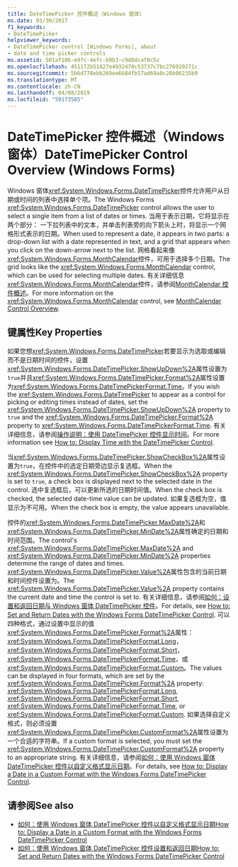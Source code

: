 ```yaml
---
title: DateTimePicker 控件概述（Windows 窗体）
ms.date: 03/30/2017
f1_keywords:
- DateTimePicker
helpviewer_keywords:
- DateTimePicker control [Windows Forms], about
- date and time picker controls
ms.assetid: 501af106-e9fc-4efc-b9b3-c9d8dcaf8c5c
ms.openlocfilehash: 451172b51427e4932470c53737c7bc276920271c
ms.sourcegitcommit: 5b6d778ebb269ee6684fb57ad69a8c28b06235b9
ms.translationtype: MT
ms.contentlocale: zh-CN
ms.lasthandoff: 04/08/2019
ms.locfileid: "59173585"
---
```

# <a name="datetimepicker-control-overview-windows-forms"></a><span data-ttu-id="24382-102">DateTimePicker 控件概述（Windows 窗体）</span><span class="sxs-lookup"><span data-stu-id="24382-102">DateTimePicker Control Overview (Windows Forms)</span></span>
<span data-ttu-id="24382-103">Windows 窗体<xref:System.Windows.Forms.DateTimePicker>控件允许用户从日期或时间的列表中选择单个项。</span><span class="sxs-lookup"><span data-stu-id="24382-103">The Windows Forms <xref:System.Windows.Forms.DateTimePicker> control allows the user to select a single item from a list of dates or times.</span></span> <span data-ttu-id="24382-104">当用于表示日期，它将显示在两个部分： 一下拉列表中的文本，并单击列表旁的向下箭头上时，将显示一个网格形式表示的日期。</span><span class="sxs-lookup"><span data-stu-id="24382-104">When used to represent a date, it appears in two parts: a drop-down list with a date represented in text, and a grid that appears when you click on the down-arrow next to the list.</span></span> <span data-ttu-id="24382-105">网格看起来像<xref:System.Windows.Forms.MonthCalendar>控件，可用于选择多个日期。</span><span class="sxs-lookup"><span data-stu-id="24382-105">The grid looks like the <xref:System.Windows.Forms.MonthCalendar> control, which can be used for selecting multiple dates.</span></span> <span data-ttu-id="24382-106">有关详细信息<xref:System.Windows.Forms.MonthCalendar>控件，请参阅[MonthCalendar 控件概述](monthcalendar-control-overview-windows-forms.md)。</span><span class="sxs-lookup"><span data-stu-id="24382-106">For more information on the <xref:System.Windows.Forms.MonthCalendar> control, see [MonthCalendar Control Overview](monthcalendar-control-overview-windows-forms.md).</span></span>  
  
## <a name="key-properties"></a><span data-ttu-id="24382-107">键属性</span><span class="sxs-lookup"><span data-stu-id="24382-107">Key Properties</span></span>  
 <span data-ttu-id="24382-108">如果您想<xref:System.Windows.Forms.DateTimePicker>若要显示为选取或编辑而不是日期时间的控件，设置<xref:System.Windows.Forms.DateTimePicker.ShowUpDown%2A>属性设置为`true`并且<xref:System.Windows.Forms.DateTimePicker.Format%2A>属性设置为<xref:System.Windows.Forms.DateTimePickerFormat.Time>。</span><span class="sxs-lookup"><span data-stu-id="24382-108">If you wish the <xref:System.Windows.Forms.DateTimePicker> to appear as a control for picking or editing times instead of dates, set the <xref:System.Windows.Forms.DateTimePicker.ShowUpDown%2A> property to `true` and the <xref:System.Windows.Forms.DateTimePicker.Format%2A> property to <xref:System.Windows.Forms.DateTimePickerFormat.Time>.</span></span> <span data-ttu-id="24382-109">有关详细信息，请参阅[操作说明：使用 DateTimePicker 控件显示时间](how-to-display-time-with-the-datetimepicker-control.md)。</span><span class="sxs-lookup"><span data-stu-id="24382-109">For more information see [How to: Display Time with the DateTimePicker Control](how-to-display-time-with-the-datetimepicker-control.md).</span></span>  
  
 <span data-ttu-id="24382-110">当<xref:System.Windows.Forms.DateTimePicker.ShowCheckBox%2A>属性设置为`true`，在控件中的选定日期旁边显示复选框。</span><span class="sxs-lookup"><span data-stu-id="24382-110">When the <xref:System.Windows.Forms.DateTimePicker.ShowCheckBox%2A> property is set to `true`, a check box is displayed next to the selected date in the control.</span></span> <span data-ttu-id="24382-111">选中复选框后，可以更新所选的日期时间值。</span><span class="sxs-lookup"><span data-stu-id="24382-111">When the check box is checked, the selected date-time value can be updated.</span></span> <span data-ttu-id="24382-112">如果复选框为空，值显示为不可用。</span><span class="sxs-lookup"><span data-stu-id="24382-112">When the check box is empty, the value appears unavailable.</span></span>  
  
 <span data-ttu-id="24382-113">控件的<xref:System.Windows.Forms.DateTimePicker.MaxDate%2A>和<xref:System.Windows.Forms.DateTimePicker.MinDate%2A>属性确定的日期和时间范围。</span><span class="sxs-lookup"><span data-stu-id="24382-113">The control's <xref:System.Windows.Forms.DateTimePicker.MaxDate%2A> and <xref:System.Windows.Forms.DateTimePicker.MinDate%2A> properties determine the range of dates and times.</span></span> <span data-ttu-id="24382-114"><xref:System.Windows.Forms.DateTimePicker.Value%2A>属性包含的当前日期和时间控件设置为。</span><span class="sxs-lookup"><span data-stu-id="24382-114">The <xref:System.Windows.Forms.DateTimePicker.Value%2A> property contains the current date and time the control is set to.</span></span> <span data-ttu-id="24382-115">有关详细信息，请参阅[如何：设置和返回日期与 Windows 窗体 DateTimePicker 控件](how-to-set-and-return-dates-with-the-windows-forms-datetimepicker-control.md)。</span><span class="sxs-lookup"><span data-stu-id="24382-115">For details, see [How to: Set and Return Dates with the Windows Forms DateTimePicker Control](how-to-set-and-return-dates-with-the-windows-forms-datetimepicker-control.md).</span></span> <span data-ttu-id="24382-116">可以四种格式，通过设置中显示的值<xref:System.Windows.Forms.DateTimePicker.Format%2A>属性： <xref:System.Windows.Forms.DateTimePickerFormat.Long>， <xref:System.Windows.Forms.DateTimePickerFormat.Short>， <xref:System.Windows.Forms.DateTimePickerFormat.Time>，或<xref:System.Windows.Forms.DateTimePickerFormat.Custom>。</span><span class="sxs-lookup"><span data-stu-id="24382-116">The values can be displayed in four formats, which are set by the <xref:System.Windows.Forms.DateTimePicker.Format%2A> property: <xref:System.Windows.Forms.DateTimePickerFormat.Long>, <xref:System.Windows.Forms.DateTimePickerFormat.Short>, <xref:System.Windows.Forms.DateTimePickerFormat.Time>, or <xref:System.Windows.Forms.DateTimePickerFormat.Custom>.</span></span> <span data-ttu-id="24382-117">如果选择自定义格式，则必须设置<xref:System.Windows.Forms.DateTimePicker.CustomFormat%2A>属性设置为一个合适的字符串。</span><span class="sxs-lookup"><span data-stu-id="24382-117">If a custom format is selected, you must set the <xref:System.Windows.Forms.DateTimePicker.CustomFormat%2A> property to an appropriate string.</span></span> <span data-ttu-id="24382-118">有关详细信息，请参阅[如何：使用 Windows 窗体 DateTimePicker 控件以自定义格式显示日期](display-a-date-in-a-custom-format-with-wf-datetimepicker-control.md)。</span><span class="sxs-lookup"><span data-stu-id="24382-118">For details, see [How to: Display a Date in a Custom Format with the Windows Forms DateTimePicker Control](display-a-date-in-a-custom-format-with-wf-datetimepicker-control.md).</span></span>  
  
## <a name="see-also"></a><span data-ttu-id="24382-119">请参阅</span><span class="sxs-lookup"><span data-stu-id="24382-119">See also</span></span>

- [<span data-ttu-id="24382-120">如何：使用 Windows 窗体 DateTimePicker 控件以自定义格式显示日期</span><span class="sxs-lookup"><span data-stu-id="24382-120">How to: Display a Date in a Custom Format with the Windows Forms DateTimePicker Control</span></span>](display-a-date-in-a-custom-format-with-wf-datetimepicker-control.md)
- [<span data-ttu-id="24382-121">如何：使用 Windows 窗体 DateTimePicker 控件设置和返回日期</span><span class="sxs-lookup"><span data-stu-id="24382-121">How to: Set and Return Dates with the Windows Forms DateTimePicker Control</span></span>](how-to-set-and-return-dates-with-the-windows-forms-datetimepicker-control.md)
